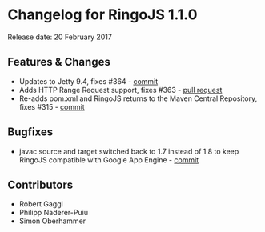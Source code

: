 # Changelog for RingoJS 1.1.0

Release date: 20 February 2017

## Features & Changes

* Updates to Jetty 9.4, fixes #364 - [commit](https://github.com/ringo/ringojs/commit/c9ecd3c15f0b6b6e610fdde56ef4b93c8b4ee7b5)
* Adds HTTP Range Request support, fixes #363 - [pull request](https://github.com/ringo/ringojs/pull/363)
* Re-adds pom.xml and RingoJS returns to the Maven Central Repository, fixes #315 - [commit](https://github.com/ringo/ringojs/commit/0845a99bcd9900e62aaabe04a31fad2d042812a4)

## Bugfixes

* javac source and target switched back to 1.7 instead of 1.8 to keep RingoJS compatible with Google App Engine - [commit](https://github.com/ringo/ringojs/commit/4c204c40902729209f6f272adcadeff01543883d)

## Contributors

* Robert Gaggl
* Philipp Naderer-Puiu
* Simon Oberhammer
